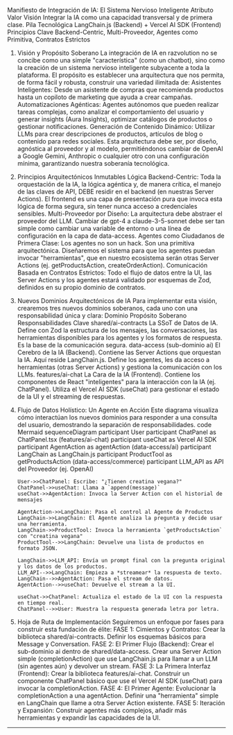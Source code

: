 Manifiesto de Integración de IA: El Sistema Nervioso Inteligente
Atributo Valor
Visión Integrar la IA como una capacidad transversal y de primera clase.
Pila Tecnológica LangChain.js (Backend) + Vercel AI SDK (Frontend)
Principios Clave Backend-Centric, Multi-Proveedor, Agentes como Primitiva, Contratos Estrictos

1.  Visión y Propósito Soberano
    La integración de IA en razvolution no se concibe como una simple "característica" (como un chatbot), sino como la creación de un sistema nervioso inteligente subyacente a toda la plataforma. El propósito es establecer una arquitectura que nos permita, de forma fácil y robusta, construir una variedad ilimitada de:
    Asistentes Inteligentes: Desde un asistente de compras que recomienda productos hasta un copiloto de marketing que ayuda a crear campañas.
    Automatizaciones Agénticas: Agentes autónomos que pueden realizar tareas complejas, como analizar el comportamiento del usuario y generar insights (Aura Insights), optimizar catálogos de productos o gestionar notificaciones.
    Generación de Contenido Dinámico: Utilizar LLMs para crear descripciones de productos, artículos de blog o contenido para redes sociales.
    Esta arquitectura debe ser, por diseño, agnóstica al proveedor y al modelo, permitiéndonos cambiar de OpenAI a Google Gemini, Anthropic o cualquier otro con una configuración mínima, garantizando nuestra soberanía tecnológica.
2.  Principios Arquitectónicos Inmutables
    Lógica Backend-Centric: Toda la orquestación de la IA, la lógica agéntica y, de manera crítica, el manejo de las claves de API, DEBE residir en el backend (en nuestras Server Actions). El frontend es una capa de presentación pura que invoca esta lógica de forma segura, sin tener nunca acceso a credenciales sensibles.
    Multi-Proveedor por Diseño: La arquitectura debe abstraer el proveedor del LLM. Cambiar de gpt-4 a claude-3-5-sonnet debe ser tan simple como cambiar una variable de entorno o una línea de configuración en la capa de data-access.
    Agentes como Ciudadanos de Primera Clase: Los agentes no son un hack. Son una primitiva arquitectónica. Diseñaremos el sistema para que los agentes puedan invocar "herramientas", que en nuestro ecosistema serán otras Server Actions (ej. getProductsAction, createOrderAction).
    Comunicación Basada en Contratos Estrictos: Todo el flujo de datos entre la UI, las Server Actions y los agentes estará validado por esquemas de Zod, definidos en su propio dominio de contratos.
3.  Nuevos Dominios Arquitectónicos de IA
    Para implementar esta visión, crearemos tres nuevos dominios soberanos, cada uno con una responsabilidad única y clara:
    Dominio Propósito Soberano Responsabilidades Clave
    shared/ai-contracts La SSoT de Datos de IA. Define con Zod la estructura de los mensajes, las conversaciones, las herramientas disponibles para los agentes y los formatos de respuesta. Es la base de la comunicación segura.
    data-access (sub-dominio ai) El Cerebro de la IA (Backend). Contiene las Server Actions que orquestan la IA. Aquí reside LangChain.js. Define los agentes, les da acceso a herramientas (otras Server Actions) y gestiona la comunicación con los LLMs.
    features/ai-chat La Cara de la IA (Frontend). Contiene los componentes de React "inteligentes" para la interacción con la IA (ej. ChatPanel). Utiliza el Vercel AI SDK (useChat) para gestionar el estado de la UI y el streaming de respuestas.
4.  Flujo de Datos Holístico: Un Agente en Acción
    Este diagrama visualiza cómo interactúan los nuevos dominios para responder a una consulta del usuario, demostrando la separación de responsabilidades.
    code
    Mermaid
    sequenceDiagram
    participant User
    participant ChatPanel as ChatPanel.tsx (features/ai-chat)
    participant useChat as Vercel AI SDK
    participant AgentAction as agentAction (data-access/ai)
    participant LangChain as LangChain.js
    participant ProductTool as getProductsAction (data-access/commerce)
    participant LLM_API as API del Proveedor (ej. OpenAI)

        User->>ChatPanel: Escribe: "¿Tienen creatina vegana?"
        ChatPanel->>useChat: Llama a `append(message)`
        useChat->>AgentAction: Invoca la Server Action con el historial de mensajes

        AgentAction->>LangChain: Pasa el control al Agente de Productos
        LangChain->>LangChain: El Agente analiza la pregunta y decide usar una herramienta.
        LangChain->>ProductTool: Invoca la herramienta `getProductsAction` con "creatina vegana"
        ProductTool-->>LangChain: Devuelve una lista de productos en formato JSON.

        LangChain->>LLM_API: Envía un prompt final con la pregunta original y los datos de los productos.
        LLM_API-->>LangChain: Empieza a *streamear* la respuesta de texto.
        LangChain-->>AgentAction: Pasa el stream de datos.
        AgentAction-->>useChat: Devuelve el stream a la UI.

        useChat->>ChatPanel: Actualiza el estado de la UI con la respuesta en tiempo real.
        ChatPanel-->>User: Muestra la respuesta generada letra por letra.

5.  Hoja de Ruta de Implementación
    Seguiremos un enfoque por fases para construir esta fundación de élite:
    FASE 1: Cimientos y Contratos:
    Crear la biblioteca shared/ai-contracts.
    Definir los esquemas básicos para Message y Conversation.
    FASE 2: El Primer Flujo (Backend):
    Crear el sub-dominio ai dentro de shared/data-access.
    Crear una Server Action simple (completionAction) que use LangChain.js para llamar a un LLM (sin agentes aún) y devolver un stream.
    FASE 3: La Primera Interfaz (Frontend):
    Crear la biblioteca features/ai-chat.
    Construir un componente ChatPanel básico que use el Vercel AI SDK (useChat) para invocar la completionAction.
    FASE 4: El Primer Agente:
    Evolucionar la completionAction a una agentAction.
    Definir una "herramienta" simple en LangChain que llame a otra Server Action existente.
    FASE 5: Iteración y Expansión:
    Construir agentes más complejos, añadir más herramientas y expandir las capacidades de la UI.

---
